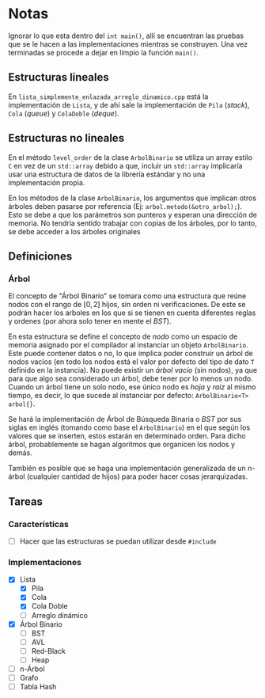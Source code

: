 # Notas

Ignorar lo que esta dentro del `int main()`, allí se encuentran las pruebas que se le hacen a las implementaciones mientras se construyen. Una vez terminadas se procede a dejar en limpio la función `main()`.

## Estructuras lineales

En `lista_simplemente_enlazada_arreglo_dinamico.cpp` está la implementación de `Lista`, y de ahí sale la implementación de `Pila` (_stack_), `Cola` (_queue_) y `ColaDoble` (_deque_).

## Estructuras no lineales

En el método `level_order` de la clase `ArbolBinario` se utiliza un array estilo `C` en vez de un `std::array` debido a que, incluir un `std::array` implicaría usar una estructura de datos de la librería estándar y no una implementación propia.

En los métodos de la clase `ArbolBinario`, los argumentos que implican otros árboles deben pasarse por referencia (Ej: `arbol.metodo(&otro_arbol);`). Esto se debe a que los parámetros son punteros y esperan una dirección de memoria. No tendría sentido trabajar con copias de los árboles, por lo tanto, se debe acceder a los árboles originales

## Definiciones

### Árbol


El concepto de "Árbol Binario" se tomara como una estructura que reúne nodos con el rango de $`[0,2]`$ hijos, sin orden ni verificaciones. De este se podrán hacer los arboles en los que si se tienen en cuenta diferentes reglas y ordenes (por ahora solo tener en mente el _BST_).

En esta estructura se define el concepto de _nodo_ como un espacio de memoria asignado por el compilador al instanciar un objeto `ArbolBinario`. Este puede contener datos o no, lo que implica poder construir un árbol de nodos vacíos (en todo los nodos está el valor por defecto del tipo de dato `T` definido en la instancia). No puede existir un _árbol vacío_ (sin nodos), ya que para que algo sea considerado un árbol, debe tener por lo menos un nodo. Cuando un árbol tiene un solo nodo, ese único nodo es _hoja_ y _raíz_ al mismo tiempo, es decir, lo que sucede al instanciar por defecto: `ArbolBinario<T> arbol{}`.

Se hará la implementación de Árbol de Búsqueda Binaria o _BST_ por sus siglas en inglés (tomando como base el `ArbolBinario`) en el que según los valores que se inserten, estos estarán en determinado orden. Para dicho árbol, probablemente se hagan algoritmos que organicen los nodos y demás.

También es posible que se haga una implementación generalizada de un n-árbol (cualquier cantidad de hijos) para poder hacer cosas jerarquizadas.

## Tareas

### Características

- [ ] Hacer que las estructuras se puedan utilizar desde `#include`

### Implementaciones

- [x] Lista
  - [x] Pila
  - [x] Cola
  - [x] Cola Doble
  - [ ] Arreglo dinámico
- [x] Árbol Binario
  - [ ] BST
  - [ ] AVL
  - [ ] Red-Black
  - [ ] Heap
- [ ] n-Árbol
- [ ] Grafo
- [ ] Tabla Hash
